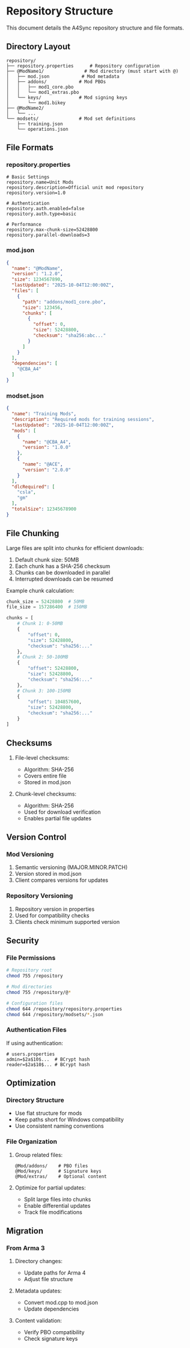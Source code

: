 # Repository Structure

This document details the A4Sync repository structure and file formats.

## Directory Layout

```
repository/
├── repository.properties      # Repository configuration
├── @ModName1/               # Mod directory (must start with @)
│   ├── mod.json            # Mod metadata
│   ├── addons/            # Mod PBOs
│   │   ├── mod1_core.pbo
│   │   └── mod1_extras.pbo
│   └── keys/              # Mod signing keys
│       └── mod1.bikey
├── @ModName2/
│   └── ...
└── modsets/               # Mod set definitions
    ├── training.json
    └── operations.json
```

## File Formats

### repository.properties

```properties
# Basic Settings
repository.name=Unit Mods
repository.description=Official unit mod repository
repository.version=1.0

# Authentication
repository.auth.enabled=false
repository.auth.type=basic

# Performance
repository.max-chunk-size=52428800
repository.parallel-downloads=3
```

### mod.json

```json
{
  "name": "@ModName",
  "version": "1.2.0",
  "size": 1234567890,
  "lastUpdated": "2025-10-04T12:00:00Z",
  "files": [
    {
      "path": "addons/mod1_core.pbo",
      "size": 123456,
      "chunks": [
        {
          "offset": 0,
          "size": 52428800,
          "checksum": "sha256:abc..."
        }
      ]
    }
  ],
  "dependencies": [
    "@CBA_A4"
  ]
}
```

### modset.json

```json
{
  "name": "Training Mods",
  "description": "Required mods for training sessions",
  "lastUpdated": "2025-10-04T12:00:00Z",
  "mods": [
    {
      "name": "@CBA_A4",
      "version": "1.0.0"
    },
    {
      "name": "@ACE",
      "version": "2.0.0"
    }
  ],
  "dlcRequired": [
    "csla",
    "gm"
  ],
  "totalSize": 12345678900
}
```

## File Chunking

Large files are split into chunks for efficient downloads:

1. Default chunk size: 50MB
2. Each chunk has a SHA-256 checksum
3. Chunks can be downloaded in parallel
4. Interrupted downloads can be resumed

Example chunk calculation:
```python
chunk_size = 52428800  # 50MB
file_size = 157286400  # 150MB

chunks = [
    # Chunk 1: 0-50MB
    {
        "offset": 0,
        "size": 52428800,
        "checksum": "sha256:..."
    },
    # Chunk 2: 50-100MB
    {
        "offset": 52428800,
        "size": 52428800,
        "checksum": "sha256:..."
    },
    # Chunk 3: 100-150MB
    {
        "offset": 104857600,
        "size": 52428800,
        "checksum": "sha256:..."
    }
]
```

## Checksums

1. File-level checksums:
   - Algorithm: SHA-256
   - Covers entire file
   - Stored in mod.json

2. Chunk-level checksums:
   - Algorithm: SHA-256
   - Used for download verification
   - Enables partial file updates

## Version Control

### Mod Versioning

1. Semantic versioning (MAJOR.MINOR.PATCH)
2. Version stored in mod.json
3. Client compares versions for updates

### Repository Versioning

1. Repository version in properties
2. Used for compatibility checks
3. Clients check minimum supported version

## Security

### File Permissions

```bash
# Repository root
chmod 755 /repository

# Mod directories
chmod 755 /repository/@*

# Configuration files
chmod 644 /repository/repository.properties
chmod 644 /repository/modsets/*.json
```

### Authentication Files

If using authentication:
```properties
# users.properties
admin=$2a$10$...  # BCrypt hash
reader=$2a$10$... # BCrypt hash
```

## Optimization

### Directory Structure

- Use flat structure for mods
- Keep paths short for Windows compatibility
- Use consistent naming conventions

### File Organization

1. Group related files:
   ```
   @Mod/addons/    # PBO files
   @Mod/keys/      # Signature keys
   @Mod/extras/    # Optional content
   ```

2. Optimize for partial updates:
   - Split large files into chunks
   - Enable differential updates
   - Track file modifications

## Migration

### From Arma 3

1. Directory changes:
   - Update paths for Arma 4
   - Adjust file structure

2. Metadata updates:
   - Convert mod.cpp to mod.json
   - Update dependencies

3. Content validation:
   - Verify PBO compatibility
   - Check signature keys